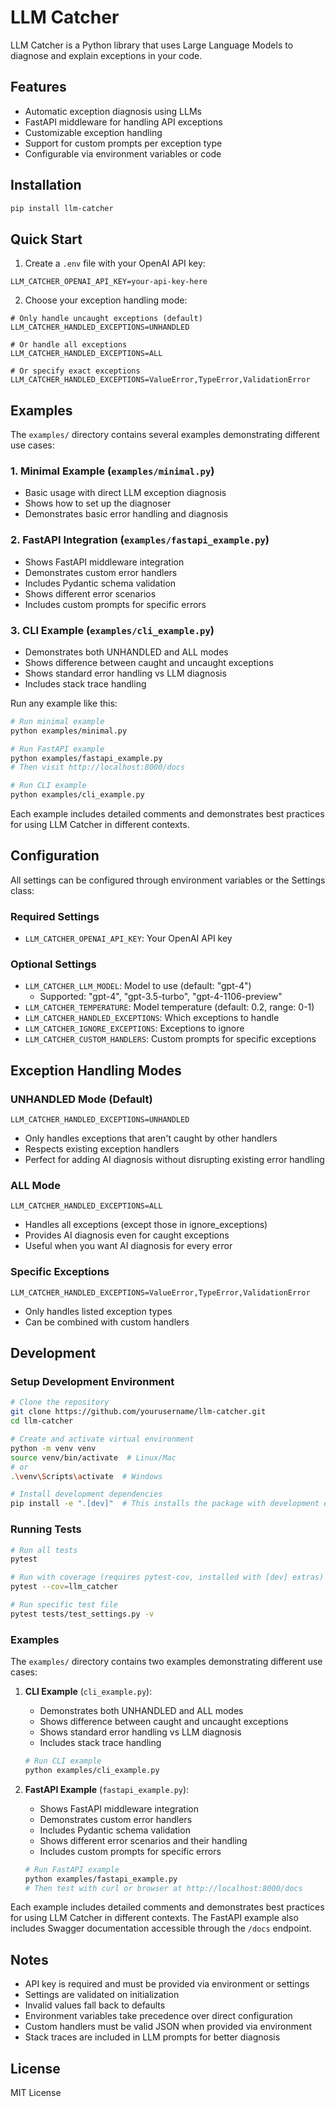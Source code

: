 # LLM Catcher

LLM Catcher is a Python library that uses Large Language Models to diagnose and explain exceptions in your code.

## Features

- Automatic exception diagnosis using LLMs
- FastAPI middleware for handling API exceptions
- Customizable exception handling
- Support for custom prompts per exception type
- Configurable via environment variables or code

## Installation

```bash
pip install llm-catcher
```

## Quick Start

1. Create a `.env` file with your OpenAI API key:
```env
LLM_CATCHER_OPENAI_API_KEY=your-api-key-here
```

2. Choose your exception handling mode:
```env
# Only handle uncaught exceptions (default)
LLM_CATCHER_HANDLED_EXCEPTIONS=UNHANDLED

# Or handle all exceptions
LLM_CATCHER_HANDLED_EXCEPTIONS=ALL

# Or specify exact exceptions
LLM_CATCHER_HANDLED_EXCEPTIONS=ValueError,TypeError,ValidationError
```

## Examples

The `examples/` directory contains several examples demonstrating different use cases:

### 1. Minimal Example (`examples/minimal.py`)
- Basic usage with direct LLM exception diagnosis
- Shows how to set up the diagnoser
- Demonstrates basic error handling and diagnosis

### 2. FastAPI Integration (`examples/fastapi_example.py`)
- Shows FastAPI middleware integration
- Demonstrates custom error handlers
- Includes Pydantic schema validation
- Shows different error scenarios
- Includes custom prompts for specific errors

### 3. CLI Example (`examples/cli_example.py`)
- Demonstrates both UNHANDLED and ALL modes
- Shows difference between caught and uncaught exceptions
- Shows standard error handling vs LLM diagnosis
- Includes stack trace handling

Run any example like this:
```bash
# Run minimal example
python examples/minimal.py

# Run FastAPI example
python examples/fastapi_example.py
# Then visit http://localhost:8000/docs

# Run CLI example
python examples/cli_example.py
```

Each example includes detailed comments and demonstrates best practices for using LLM Catcher in different contexts.

## Configuration

All settings can be configured through environment variables or the Settings class:

### Required Settings

- `LLM_CATCHER_OPENAI_API_KEY`: Your OpenAI API key

### Optional Settings

- `LLM_CATCHER_LLM_MODEL`: Model to use (default: "gpt-4")
  - Supported: "gpt-4", "gpt-3.5-turbo", "gpt-4-1106-preview"
- `LLM_CATCHER_TEMPERATURE`: Model temperature (default: 0.2, range: 0-1)
- `LLM_CATCHER_HANDLED_EXCEPTIONS`: Which exceptions to handle
- `LLM_CATCHER_IGNORE_EXCEPTIONS`: Exceptions to ignore
- `LLM_CATCHER_CUSTOM_HANDLERS`: Custom prompts for specific exceptions

## Exception Handling Modes

### UNHANDLED Mode (Default)
```env
LLM_CATCHER_HANDLED_EXCEPTIONS=UNHANDLED
```
- Only handles exceptions that aren't caught by other handlers
- Respects existing exception handlers
- Perfect for adding AI diagnosis without disrupting existing error handling

### ALL Mode
```env
LLM_CATCHER_HANDLED_EXCEPTIONS=ALL
```
- Handles all exceptions (except those in ignore_exceptions)
- Provides AI diagnosis even for caught exceptions
- Useful when you want AI diagnosis for every error

### Specific Exceptions
```env
LLM_CATCHER_HANDLED_EXCEPTIONS=ValueError,TypeError,ValidationError
```
- Only handles listed exception types
- Can be combined with custom handlers

## Development

### Setup Development Environment

```bash
# Clone the repository
git clone https://github.com/yourusername/llm-catcher.git
cd llm-catcher

# Create and activate virtual environment
python -m venv venv
source venv/bin/activate  # Linux/Mac
# or
.\venv\Scripts\activate  # Windows

# Install development dependencies
pip install -e ".[dev]"  # This installs the package with development extras
```

### Running Tests

```bash
# Run all tests
pytest

# Run with coverage (requires pytest-cov, installed with [dev] extras)
pytest --cov=llm_catcher

# Run specific test file
pytest tests/test_settings.py -v
```

### Examples

The `examples/` directory contains two examples demonstrating different use cases:

1. **CLI Example** (`cli_example.py`):
   - Demonstrates both UNHANDLED and ALL modes
   - Shows difference between caught and uncaught exceptions
   - Shows standard error handling vs LLM diagnosis
   - Includes stack trace handling
   ```bash
   # Run CLI example
   python examples/cli_example.py
   ```

2. **FastAPI Example** (`fastapi_example.py`):
   - Shows FastAPI middleware integration
   - Demonstrates custom error handlers
   - Includes Pydantic schema validation
   - Shows different error scenarios and their handling
   - Includes custom prompts for specific errors
   ```bash
   # Run FastAPI example
   python examples/fastapi_example.py
   # Then test with curl or browser at http://localhost:8000/docs
   ```

Each example includes detailed comments and demonstrates best practices for using LLM Catcher in different contexts. The FastAPI example also includes Swagger documentation accessible through the `/docs` endpoint.

## Notes

- API key is required and must be provided via environment or settings
- Settings are validated on initialization
- Invalid values fall back to defaults
- Environment variables take precedence over direct configuration
- Custom handlers must be valid JSON when provided via environment
- Stack traces are included in LLM prompts for better diagnosis

## License

MIT License